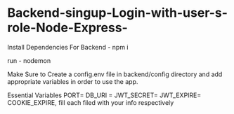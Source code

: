 # Backend-singup-Login-with-user-s-role-Node-Express-

Install Dependencies
For Backend - npm i

run - nodemon


Make Sure to Create a config.env file in backend/config directory and add appropriate variables in order to use the app.

Essential Variables PORT= DB_URI = JWT_SECRET= JWT_EXPIRE= COOKIE_EXPIRE, 
fill each filed with your info respectively
